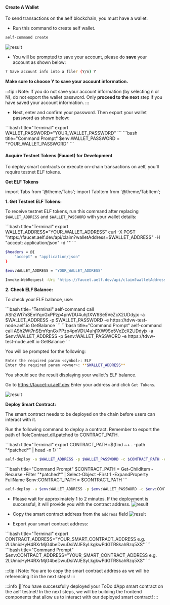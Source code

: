#### Create A Wallet

To send transactions on the aelf blockchain, you must have a wallet.

- Run this command to create aelf wallet.

```bash title="Terminal"
aelf-command create
```

![result](/img/create_wallet_output.png)

- You will be prompted to save your account, please do **save** your account as shown below:

```bash title="Terminal"
? Save account info into a file? (Y/n) Y
```

**Make sure to choose Y to save your account information.**

:::tip
ℹ️ Note: If you do not save your account information (by selecting n or N), do not export the wallet password. Only **proceed to the next** step if you have saved your account information.
:::

- Next, enter and confirm your password. Then export your wallet password as shown below:

<Tabs>
<TabItem value="Linux and macOs" label="Linux and macOs" default>
```bash title="Terminal"
export WALLET_PASSWORD="YOUR_WALLET_PASSWORD"
```
</TabItem>

<TabItem value="Windows" label="Windows">
```bash title="Command Prompt"
$env:WALLET_PASSWORD = "YOUR_WALLET_PASSWORD"
```
</TabItem>
</Tabs>

#### Acquire Testnet Tokens (Faucet) for Development

To deploy smart contracts or execute on-chain transactions on aelf, you'll require testnet ELF tokens.

**Get ELF Tokens**

import Tabs from '@theme/Tabs';
import TabItem from '@theme/TabItem';

<Tabs>
  <TabItem value="cli" label="CLI" default>

**1. Get Testnet ELF Tokens:**

To receive testnet ELF tokens, run this command after replacing `$WALLET_ADDRESS` and `$WALLET_PASSWORD` with your wallet details:

<Tabs>
<TabItem value="Linux and macOs" label="Linux and macOs" default>
```bash title="Terminal"
export WALLET_ADDRESS="YOUR_WALLET_ADDRESS"
curl -X POST "https://faucet.aelf.dev/api/claim?walletAddress=$WALLET_ADDRESS" -H "accept: application/json" -d ""
```
</TabItem>

<TabItem value="Windows" label="Windows">

```bash title="Command Prompt"
$headers = @{
    "accept" = "application/json"
}

$env:WALLET_ADDRESS = "YOUR_WALLET_ADDRESS"

Invoke-WebRequest -Uri "https://faucet.aelf.dev/api/claim?walletAddress=$env:WALLET_ADDRESS" -Method POST -Headers $headers -Body ""
```

</TabItem>
</Tabs>

**2. Check ELF Balance:**

To check your ELF balance, use:

<Tabs>
<TabItem value="Linux and macOs" label="Linux and macOs" default>
```bash title="Terminal"
aelf-command call ASh2Wt7nSEmYqnGxPPzp4pnVDU4uhj1XW9Se5VeZcX2UDdyjx -a $WALLET_ADDRESS -p $WALLET_PASSWORD -e https://tdvw-test-node.aelf.io GetBalance
```
</TabItem>

<TabItem value="Windows" label="Windows">
```bash title="Command Prompt"
aelf-command call ASh2Wt7nSEmYqnGxPPzp4pnVDU4uhj1XW9Se5VeZcX2UDdyjx -a $env:WALLET_ADDRESS -p $env:WALLET_PASSWORD -e https://tdvw-test-node.aelf.io GetBalance
```
</TabItem>
</Tabs>

You will be prompted for the following:

```sh title="Terminal"
Enter the required param <symbol>: ELF
Enter the required param <owner>: **$WALLET_ADDRESS**
```

You should see the result displaying your wallet's ELF balance.

  </TabItem>
  <TabItem value="web" label="Web" default>

Go to https://faucet-ui.aelf.dev Enter your address and click `Get Tokens`.

![result](/img/get-token-ui.png)

  </TabItem>
</Tabs>

**Deploy Smart Contract:**

The smart contract needs to be deployed on the chain before users can interact with it.

Run the following command to deploy a contract. Remember to export the path of RoleContract.dll.patched to CONTRACT_PATH.

<Tabs>
<TabItem value="Linux and macOs" label="Linux and macOs" default>
```bash title="Terminal"
export CONTRACT_PATH=$(find ~+ . -path "*patched*" | head -n 1)
```

```bash title="Terminal"
aelf-deploy -a $WALLET_ADDRESS -p $WALLET_PASSWORD -c $CONTRACT_PATH -e https://tdvw-test-node.aelf.io/
```

</TabItem>

<TabItem value="Windows" label="Windows">
```bash title="Command Prompt"
$CONTRACT_PATH = Get-ChildItem -Recurse -Filter "*patched*" | Select-Object -First 1 -ExpandProperty FullName
$env:CONTRACT_PATH = $CONTRACT_PATH
```

```bash title="Command Prompt"
aelf-deploy -a $env:WALLET_ADDRESS -p $env:WALLET_PASSWORD -c $env:CONTRACT_PATH -e https://tdvw-test-node.aelf.io/
```

</TabItem>
</Tabs>

- Please wait for approximately 1 to 2 minutes. If the deployment is successful, it will provide you with the contract address.
  ![result](/img/deploy-result.png)

- Copy the smart contract address from the `address` field
  ![result](/img/Contract_Address.png)

- Export your smart contract address:

<Tabs>
<TabItem value="Linux and macOs" label="Linux and macOs" default>
  ```bash title="Terminal"
  export CONTRACT_ADDRESS="YOUR_SMART_CONTRACT_ADDRESS e.g. 2LUmicHyH4RXrMjG4beDwuDsiWJESyLkgkwPdGTR8kahRzq5XS"
  ```
</TabItem>

<TabItem value="Windows" label="Windows">
  ```bash title="Command Prompt"
  $env:CONTRACT_ADDRESS="YOUR_SMART_CONTRACT_ADDRESS e.g. 2LUmicHyH4RXrMjG4beDwuDsiWJESyLkgkwPdGTR8kahRzq5XS"
  ```
</TabItem>
</Tabs>

:::tip
ℹ️ Note: You are to copy the smart contract address as we will be referencing it in the next steps!
:::

:::info
🎉 You have successfully deployed your ToDo dApp smart contract on the aelf testnet! In the next steps, we will be building the frontend components that allow us to interact with our deployed smart contract!
:::
